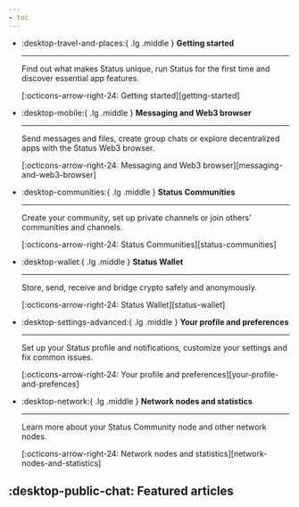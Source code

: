 ```yaml
---
- toc
---
```


<div class="grid cards" markdown>

- :desktop-travel-and-places:{ .lg .middle } **Getting started**

  ***

  Find out what makes Status unique, run Status for the first time and discover essential app features.

  [:octicons-arrow-right-24: Getting started][getting-started]

- :desktop-mobile:{ .lg .middle } **Messaging and Web3 browser**

  ***

  Send messages and files, create group chats or explore decentralized apps with the Status Web3 browser.

  [:octicons-arrow-right-24: Messaging and Web3 browser][messaging-and-web3-browser]

- :desktop-communities:{ .lg .middle } **Status Communities**

  ***

  Create your community, set up private channels or join others' communities and channels.

  [:octicons-arrow-right-24: Status Communities][status-communities]

- :desktop-wallet:{ .lg .middle } **Status Wallet**

  ***

  Store, send, receive and bridge crypto safely and anonymously.

  [:octicons-arrow-right-24: Status Wallet][status-wallet]

- :desktop-settings-advanced:{ .lg .middle } **Your profile and preferences**

  ***

  Set up your Status profile and notifications, customize your settings and fix common issues.

  [:octicons-arrow-right-24: Your profile and preferences][your-profile-and-prefences]

- :desktop-network:{ .lg .middle } **Network nodes and statistics**

  ***

  Learn more about your Status Community node and other network nodes.

  [:octicons-arrow-right-24: Network nodes and statistics][network-nodes-and-statistics]

</div>

## :desktop-public-chat: Featured articles
